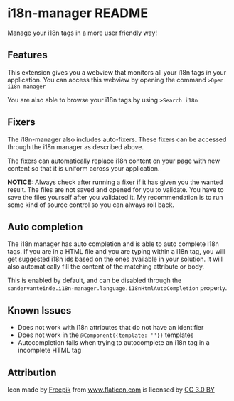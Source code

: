 # i18n-manager README

Manage your i18n tags in a more user friendly way!

## Features

This extension gives you a webview that monitors all your i18n tags in your application.
You can access this webview by opening the command `>Open i18n manager`

You are also able to browse your i18n tags by using `>Search i18n`

## Fixers
The i18n-manager also includes auto-fixers. These fixers can be accessed through the i18n manager as described above.

The fixers can automatically replace i18n content on your page with new content so that it is uniform across your application.

**NOTICE:** Always check after running a fixer if it has given you the wanted result. The files are not saved and opened for you to validate. You have to save the files yourself after you validated it. My recommendation is to run some kind of source control so you can always roll back.

## Auto completion
The i18n manager has auto completion and is able to auto complete i18n tags. If you are in a HTML file and you are typing within a i18n tag, you will get suggested i18n ids based on the ones available in your solution. It will also automatically fill the content of the matching attribute or body.

This is enabled by default, and can be disabled through the `sandervanteinde.i18n-manager.language.i18nHtmlAutoCompletion` property.

## Known Issues

- Does not work with i18n attributes that do not have an identifier
- Does not work in the `@Component({template: ''})` templates
- Autocompletion fails when trying to autocomplete an i18n tag in a incomplete HTML tag

## Attribution

<div>Icon made by <a href="https://www.freepik.com/" title="Freepik">Freepik</a> from <a href="https://www.flaticon.com/"                 title="Flaticon">www.flaticon.com</a> is licensed by <a href="http://creativecommons.org/licenses/by/3.0/"                 title="Creative Commons BY 3.0" target="_blank">CC 3.0 BY</a></div>
